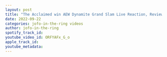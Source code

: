 ```yaml
---
layout: post
title: "The Acclaimed win AEW Dynamite Grand Slam Live Reaction, Review  🚨 | September 21 2022"
date: 2022-09-22
categories: jofo-in-the-ring videos
author: jofo-in-the-ring
spotify_track_id: 
youtube_video_id: ORFYAFx_G_o
apple_track_id: 
youtube_metadata: 
---
```

